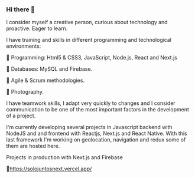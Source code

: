 ### Hi there 👋
I consider myself a creative person, curious about technology and proactive. Eager to learn. 

I have training and skills in different programming and technological environments: 

🎯 Programming: Html5 & CSS3, JavaScript, Node.js, React and Next.js

🎯 Databases: MySQL and Firebase.

🎯 Agile & Scrum methodologies.

🎯 Photography.

I have teamwork skills, I adapt very quickly to changes and I consider communication to be one of the most important factors in the development of a project.

I'm currently developing several projects in Javascript backend with NodeJS and and frontend with Reactjs, Next.js and React Native. With this last framework I'm working on geolocation, navigation and redux some of them are hosted here.


Projects in production with Next.js and Firebase

🎯https://solojuntosnext.vercel.app/
<!--
**Egolpe/Egolpe** is a ✨ _special_ ✨ repository because its `README.md` (this file) appears on your GitHub profile.

Here are some ideas to get you started:

- 🔭 I’m currently working on ...
- 🌱 I’m currently learning ...
- 👯 I’m looking to collaborate on ...
- 🤔 I’m looking for help with ...
- 💬 Ask me about ...
- 📫 How to reach me: ...
- 😄 Pronouns: ...
- ⚡ Fun fact: ...
-->
